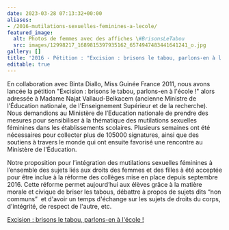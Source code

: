 ```yaml
---
date: 2023-03-28 07:13:32+00:00
aliases:
- /2016-mutilations-sexuelles-feminines-a-lecole/
featured_image:
  alt: Photos de femmes avec des affiches \#BrisonsLeTabou
  src: images/12998217_1689815397935162_6574947483441641241_o.jpg
gallery: []
title: '2016 - Pétition : "Excision : brisons le tabou, parlons-en à l’école !"'
editable: true
---
```

En collaboration avec Binta Diallo, Miss Guinée France 2011, nous avons lancée la pétition "Excision : brisons le tabou, parlons-en à l'école !" alors adressée à Madame Najat Vallaud-Belkacem (ancienne Ministre de l'Éducation nationale, de l'Enseignement Supérieur et de la recherche). Nous demandions au Ministère de l’Education nationale de prendre des mesures pour sensibiliser à la thématique des mutilations sexuelles féminines dans les établissements scolaires. Plusieurs semaines ont été nécessaires pour collecter plus de 105000 signatures, ainsi que des soutiens à travers le monde qui ont ensuite favorisé une rencontre au Ministère de l'Éducation.

Notre proposition pour l’intégration des mutilations sexuelles féminines à l’ensemble des sujets liés aux droits des femmes et des filles à été acceptée pour être inclue à la réforme des collèges mise en place depuis septembre 2016. Cette réforme permet aujourd’hui aux élèves grâce à la matière morale et civique de briser les tabous, débattre à propos de sujets dits “non communs”  et d'avoir un temps d'échange sur les sujets de droits du corps, d'intégrité, de respect de l'autre, etc.

[Excision : brisons le tabou, parlons-en à l'école !](https://www.change.org/p/excision-brisons-le-tabou-parlons-en-%C3%A0-l-%C3%A9cole)
